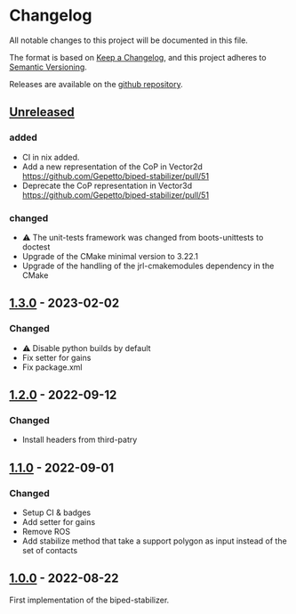 # Changelog

All notable changes to this project will be documented in this file.

The format is based on [Keep a Changelog](https://keepachangelog.com/en/1.1.0/),
and this project adheres to [Semantic Versioning](https://semver.org/spec/v2.0.0.html).

Releases are available on the [github repository](https://github.com/Gepetto/biped-stabilizer/releases).

## [Unreleased]

### added

- CI in nix added.
- Add a new representation of the CoP in Vector2d https://github.com/Gepetto/biped-stabilizer/pull/51
- Deprecate the CoP representation in Vector3d https://github.com/Gepetto/biped-stabilizer/pull/51

### changed

- ⚠️ The unit-tests framework was changed from boots-unittests to doctest
- Upgrade of the CMake minimal version to 3.22.1
- Upgrade of the handling of the jrl-cmakemodules dependency in the CMake

## [1.3.0] - 2023-02-02

### Changed

- ⚠️ Disable python builds by default
- Fix setter for gains
- Fix package.xml

## [1.2.0] - 2022-09-12

### Changed

- Install headers from third-patry

## [1.1.0] - 2022-09-01

### Changed

- Setup CI & badges
- Add setter for gains
- Remove ROS
- Add stabilize method that take a support polygon as input instead of the set of contacts

## [1.0.0] - 2022-08-22

First implementation of the biped-stabilizer.

[Unreleased]: https://github.com/loco-3d/linear-feedback-controller/compare/v1.3.0...HEAD
[1.3.0]: https://github.com/loco-3d/linear-feedback-controller/compare/v1.2.0...v1.3.0
[1.2.0]: https://github.com/loco-3d/linear-feedback-controller/compare/v1.1.0...v1.2.0
[1.1.0]: https://github.com/loco-3d/linear-feedback-controller/compare/v1.0.0...v1.1.0
[1.0.0]: https://github.com/loco-3d/linear-feedback-controller/releases/tag/v1.0.0

